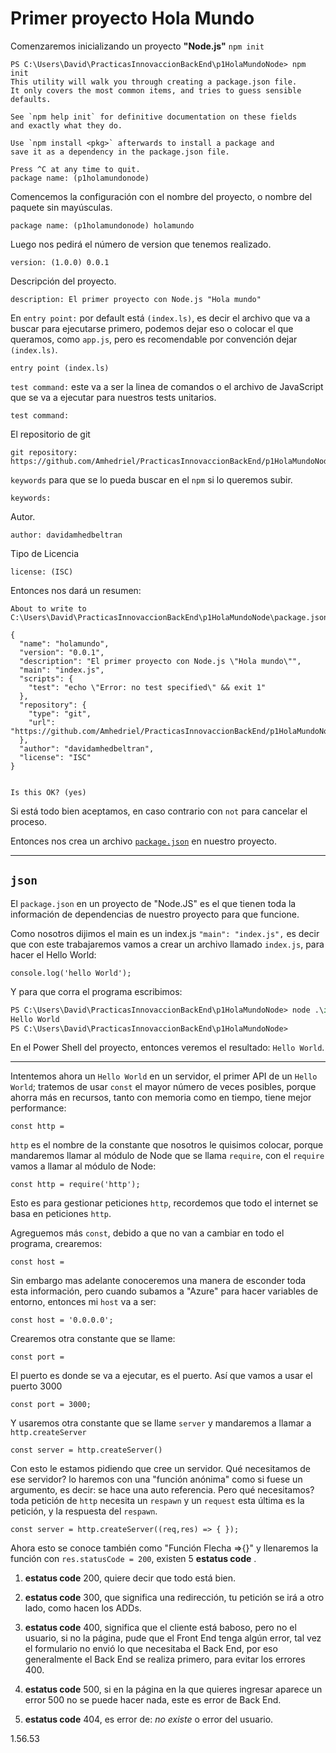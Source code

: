 # Primer proyecto Hola Mundo

Comenzaremos inicializando un proyecto **"Node.js"** `npm init`

~~~PS
PS C:\Users\David\PracticasInnovaccionBackEnd\p1HolaMundoNode> npm init 
This utility will walk you through creating a package.json file.
It only covers the most common items, and tries to guess sensible defaults.

See `npm help init` for definitive documentation on these fields
and exactly what they do.

Use `npm install <pkg>` afterwards to install a package and
save it as a dependency in the package.json file.

Press ^C at any time to quit.
package name: (p1holamundonode)
~~~

Comencemos la configuración con el nombre del proyecto, o nombre del paquete sin mayúsculas.

    package name: (p1holamundonode) holamundo

Luego nos pedirá el número de version que tenemos realizado.

    version: (1.0.0) 0.0.1

Descripción del proyecto.

    description: El primer proyecto con Node.js "Hola mundo"

En ``entry point:`` por default está `(index.ls)`, es decir el archivo que va a buscar para ejecutarse primero, podemos dejar eso o colocar el que queramos, como `app.js`, pero es recomendable por convención dejar `(index.ls)`.

    entry point (index.ls)

`test command:` este va a ser la linea de comandos o el archivo de JavaScript que se va a ejecutar para nuestros tests unitarios.

    test command:

El repositorio de git

    git repository: https://github.com/Amhedriel/PracticasInnovaccionBackEnd/p1HolaMundoNode.git

`keywords` para que se lo pueda buscar en el ``npm`` si lo queremos subir.

    keywords:

Autor.

    author: davidamhedbeltran

Tipo de Licencia

    license: (ISC)

Entonces nos dará un resumen:

~~~node
About to write to C:\Users\David\PracticasInnovaccionBackEnd\p1HolaMundoNode\package.json:

{
  "name": "holamundo",
  "version": "0.0.1",
  "description": "El primer proyecto con Node.js \"Hola mundo\"",
  "main": "index.js",
  "scripts": {
    "test": "echo \"Error: no test specified\" && exit 1"
  },
  "repository": {
    "type": "git",
    "url": "https://github.com/Amhedriel/PracticasInnovaccionBackEnd/p1HolaMundoNode.git" 
  },
  "author": "davidamhedbeltran",
  "license": "ISC"
}


Is this OK? (yes)
~~~

Si está todo bien aceptamos, en caso contrario con `not` para cancelar el proceso.

Entonces nos crea un archivo [`package.json`](/p1HolaMundoNode/package.json) en nuestro proyecto.

---

## **``json``**

El `package.json` en un proyecto de "Node.JS" es el que tienen toda la información de dependencias de nuestro proyecto para que funcione.

Como nosotros dijimos el main es un index.js `"main": "index.js",` es decir que con este trabajaremos vamos a crear un archivo llamado `index.js`, para hacer el Hello World:

    console.log('hello World');

Y para que corra el programa escribimos:

~~~ps
PS C:\Users\David\PracticasInnovaccionBackEnd\p1HolaMundoNode> node .\index.js
Hello World
PS C:\Users\David\PracticasInnovaccionBackEnd\p1HolaMundoNode> 
~~~

En el Power Shell del proyecto, entonces veremos el resultado: `Hello World`.

---

Intentemos ahora un `Hello World` en un servidor, el primer API de un `Hello World`; tratemos de usar `const` el mayor número de veces posibles, porque ahorra más en recursos, tanto con memoria como en tiempo, tiene mejor performance:

    const http = 

`http` es el nombre de la constante que nosotros le quisimos colocar, porque mandaremos llamar al módulo de Node que se llama `require`, con el `require` vamos a llamar al módulo de Node:

    const http = require('http');

Esto es para gestionar peticiones `http`, recordemos que todo el internet se basa en peticiones `http`.

Agreguemos más `const`, debido a que no van a cambiar en todo el programa, crearemos:

    const host =

Sin embargo mas adelante conoceremos una manera de esconder toda esta información, pero cuando subamos a "Azure" para  hacer variables de entorno, entonces mi ``host`` va a ser:

    const host = '0.0.0.0';

Crearemos otra constante que se llame:

    const port =

El puerto es donde se va a ejecutar, es el puerto. Así que vamos a usar el puerto 3000

    const port = 3000;

Y usaremos otra constante que se llame `server` y mandaremos a llamar a `http.createServer`

    const server = http.createServer()

Con esto le estamos pidiendo que cree un servidor.
Qué necesitamos de ese servidor? lo haremos con una "función anónima" como si fuese un argumento, es decir: se hace una auto referencia.
Pero qué necesitamos? toda petición de `http` necesita un `respawn` y un ``request`` esta última es la petición, y la respuesta del `respawn`.

    const server = http.createServer((req,res) => { });

Ahora esto se conoce también como "Función Flecha =>{}" y llenaremos la función con `res.statusCode = 200`, existen 5 **estatus code**
.

1. **estatus code** 200, quiere decir que todo está bien.

2. **estatus code** 300, que significa una redirección, tu petición se irá a otro lado, como hacen los ADDs.

3. **estatus code** 400, significa que el cliente está baboso, pero no el usuario, si no la página, pude que el Front End tenga algún error, tal vez el formulario no envió lo que necesitaba el Back End, por eso generalmente el Back End se realiza primero, para evitar los errores 400.

4. **estatus code** 500, si en la página en la que quieres ingresar aparece un error 500 no se puede hacer nada, este es error de Back End.

5. **estatus code** 404, es error de: *no existe* o error del usuario.

1.56.53





